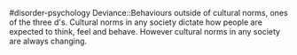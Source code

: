 #disorder-psychology 
Deviance::Behaviours outside of cultural norms, ones of the three d's. Cultural norms in any society dictate how people are expected to think, feel and behave. However cultural norms in any society are always changing.